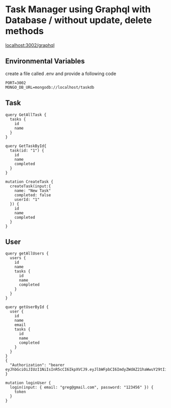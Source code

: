 # Task Manager using Graphql with Database / without update, delete methods

[localhost:3002/graphql](http://localhost:3002/graphql)

## Environmental Variables
create a file called .env and provide a following code
    
    PORT=3002
    MONGO_DB_URL=mongodb://localhost/taskdb

## Task 
    query GetAllTask {
      tasks {
        id
        name
      }
    }
    
    query GetTaskById{
      task(id: "1") {
        id
        name
        completed
      }
    }
    
    mutation CreateTask {
      createTask(input:{
        name: "New Task"
        completed: false
        userId: "1"
      }) {
        id
        name
        completed
      }
    }    
## User
    query getAllUsers {
      users {
        id
        name
        tasks {
          id
          name
          completed
        }
      }
    }
    
    query getUserById {
      user {
        id
        name
        email
        tasks {
          id
          name
          completed
        }
      }
    }
    {
      "Authorization": "bearer eyJhbGciOiJIUzI1NiIsInR5cCI6IkpXVCJ9.eyJlbWFpbCI6ImdyZWdAZ21haWwuY29tIiwiaWF0IjoxNjAyMzkwNjk1LCJleHAiOjE2MDI0NzcwOTV9.GmCVoWPtc21xyRB5n80h0YGISzuc6iXs9Q9topv6YLg"
    }
    
    mutation loginUser {
      login(input: { email: "greg@gmail.com", password: "123456" }) {
        token
      }
    }
